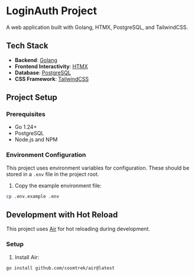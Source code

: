 # LoginAuth Project

A web application built with Golang, HTMX, PostgreSQL, and TailwindCSS.

## Tech Stack

- **Backend**: [Golang](https://golang.org/)
- **Frontend Interactivity**: [HTMX](https://htmx.org/)
- **Database**: [PostgreSQL](https://www.postgresql.org/)
- **CSS Framework**: [TailwindCSS](https://tailwindcss.com/)

## Project Setup

### Prerequisites

- Go 1.24+
- PostgreSQL
- Node.js and NPM

### Environment Configuration

This project uses environment variables for configuration. These should be stored in a `.env` file in the project root.

1. Copy the example environment file:

```bash
cp .env.example .env
```

## Development with Hot Reload

This project uses [Air](https://github.com/cosmtrek/air) for hot reloading during development.

### Setup

1. Install Air:

```bash
go install github.com/cosmtrek/air@latest
```
